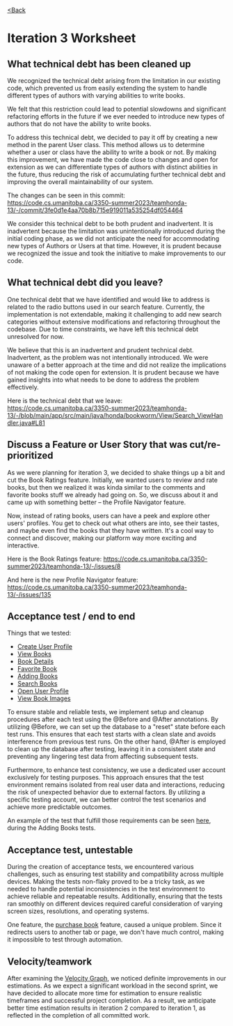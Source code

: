 [<Back](./../README.md)

# Iteration 3 Worksheet

## What technical debt has been cleaned up

We recognized the technical debt arising from the limitation in our existing code, which prevented us from easily extending the system to handle different types of authors with varying abilities to write books.

We felt that this restriction could lead to potential slowdowns and significant refactoring efforts in the future if we ever needed to introduce new types of authors that do not have the ability to write books.

To address this technical debt, we decided to pay it off by creating a new method in the parent User class. This method allows us to determine whether a user or class have the ability to write a book or not. By making this improvement, we have made the code close to changes and open for extension as we can differentiate types of authors with distinct abilities in the future, thus reducing the risk of accumulating further technical debt and improving the overall maintainability of our system.

The changes can be seen in this commit:
https://code.cs.umanitoba.ca/3350-summer2023/teamhonda-13/-/commit/3fe0d1e4aa70b8b715e919011a535254df054464

We consider this technical debt to be both prudent and inadvertent. It is inadvertent because the limitation was unintentionally introduced during the initial coding phase, as we did not anticipate the need for accommodating new types of Authors or Users at that time. However, it is prudent because we recognized the issue and took the initiative to make improvements to our code.

## What technical debt did you leave?

One technical debt that we have identified and would like to address is related to the radio buttons used in our search feature. Currently, the implementation is not extendable, making it challenging to add new search categories without extensive modifications and refactoring throughout the codebase. Due to time constraints, we have left this technical debt unresolved for now.

We believe that this is an inadvertent and prudent technical debt. Inadvertent, as the problem was not intentionally introduced. We were unaware of a better approach at the time and did not realize the implications of not making the code open for extension. It is prudent because we have gained insights into what needs to be done to address the problem effectively.

Here is the technical debt that we leave: https://code.cs.umanitoba.ca/3350-summer2023/teamhonda-13/-/blob/main/app/src/main/java/honda/bookworm/View/Search_ViewHandler.java#L81

## Discuss a Feature or User Story that was cut/re-prioritized

As we were planning for iteration 3, we decided to shake things up a bit and cut the Book Ratings feature. Initially, we wanted users to review and rate books, but then we realized it was kinda similar to the comments and favorite books stuff we already had going on. So, we discuss about it and came up with something better – the Profile Navigator feature.

Now, instead of rating books, users can have a peek and explore other users' profiles. You get to check out what others are into, see their tastes, and maybe even find the books that they have written. It's a cool way to connect and discover, making our platform way more exciting and interactive.

Here is the Book Ratings feature: https://code.cs.umanitoba.ca/3350-summer2023/teamhonda-13/-/issues/8

And here is the new Profile Navigator feature: https://code.cs.umanitoba.ca/3350-summer2023/teamhonda-13/-/issues/135

## Acceptance test / end to end

Things that we tested:

- [Create User Profile](https://code.cs.umanitoba.ca/3350-summer2023/teamhonda-13/-/commit/88a8ba255dccca551e9ada569d03035bd2218d22#254a269e6d6709b9319c8fd858e1425ab6ee1ef3)
- [View Books](https://code.cs.umanitoba.ca/3350-summer2023/teamhonda-13/-/commit/88a8ba255dccca551e9ada569d03035bd2218d22#bb51665e17fad1239cd75fd02d6a14e8ffdc1779)
- [Book Details](https://code.cs.umanitoba.ca/3350-summer2023/teamhonda-13/-/commit/88a8ba255dccca551e9ada569d03035bd2218d22#a79bcb602689dd298574df3fa3c75179c98ff0f6)
- [Favorite Book](https://code.cs.umanitoba.ca/3350-summer2023/teamhonda-13/-/commit/88a8ba255dccca551e9ada569d03035bd2218d22#d731f718becc72db8908385bd90a605df924ca87)
- [Adding Books](https://code.cs.umanitoba.ca/3350-summer2023/teamhonda-13/-/commit/88a8ba255dccca551e9ada569d03035bd2218d22#8cc1fa36c7dd2daec34d67b4fd4250f3436aa5f6)
- [Search Books](https://code.cs.umanitoba.ca/3350-summer2023/teamhonda-13/-/commit/88a8ba255dccca551e9ada569d03035bd2218d22#58951ab47331ce89a1aa381cc0f21cbef34bbe83)
- [Open User Profile](https://code.cs.umanitoba.ca/3350-summer2023/teamhonda-13/-/commit/88a8ba255dccca551e9ada569d03035bd2218d22#a2f989f67f4c00c9266a6298a31f1fee8983fcc4)
- [View Book Images](https://code.cs.umanitoba.ca/3350-summer2023/teamhonda-13/-/commit/88a8ba255dccca551e9ada569d03035bd2218d22#4e50d599e050bf29539ca1b84128099a8f6549f4)

To ensure stable and reliable tests, we implement setup and cleanup procedures after each test using the @Before and @After annotations. By utilizing @Before, we can set up the database to a "reset" state before each test runs. This ensures that each test starts with a clean slate and avoids interference from previous test runs. On the other hand, @After is employed to clean up the database after testing, leaving it in a consistent state and preventing any lingering test data from affecting subsequent tests.

Furthermore, to enhance test consistency, we use a dedicated user account exclusively for testing purposes. This approach ensures that the test environment remains isolated from real user data and interactions, reducing the risk of unexpected behavior due to external factors. By utilizing a specific testing account, we can better control the test scenarios and achieve more predictable outcomes.

An example of the test that fulfill those requirements can be seen [here](https://code.cs.umanitoba.ca/3350-summer2023/teamhonda-13/-/commit/e8134b014bb22566f43d3b18f2dd6d0d5517100e#8cc1fa36c7dd2daec34d67b4fd4250f3436aa5f6), during the Adding Books tests.

## Acceptance test, untestable

During the creation of acceptance tests, we encountered various challenges, such as ensuring test stability and compatibility across multiple devices. Making the tests non-flaky proved to be a tricky task, as we needed to handle potential inconsistencies in the test environment to achieve reliable and repeatable results. Additionally, ensuring that the tests ran smoothly on different devices required careful consideration of varying screen sizes, resolutions, and operating systems.

One feature, the [purchase book](https://code.cs.umanitoba.ca/3350-summer2023/teamhonda-13/-/issues/3) feature, caused a unique problem. Since it redirects users to another tab or page, we don't have much control, making it impossible to test through automation.

## Velocity/teamwork

After examining the [Velocity Graph](./docs/Velocity.png), we noticed definite improvements in our estimations. As we expect a significant workload in the second sprint, we have decided to allocate more time for estimation to ensure realistic timeframes and successful project completion. As a result, we anticipate better time estimation results in iteration 2 compared to iteration 1, as reflected in the completion of all committed work.
